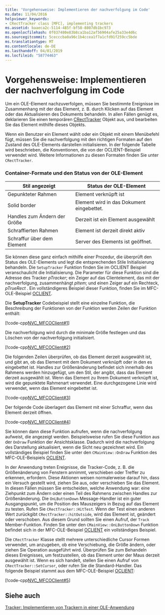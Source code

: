 ```yaml
---
title: 'Vorgehensweise: Implementieren der nachverfolgung im Code'
ms.date: 11/04/2016
helpviewer_keywords:
- CRectTracker class [MFC], implementing trackers
ms.assetid: baaeca2c-5114-485f-bf58-8807db1bc973
ms.openlocfilehash: 0f037480e83b8ca1ba12af56904afe25a33e4d6c
ms.sourcegitcommit: 5cecccba0a96c1b4ccea1f7a1cfd91f259cc5bde
ms.translationtype: MT
ms.contentlocale: de-DE
ms.lasthandoff: 04/01/2019
ms.locfileid: "58774463"
---
```

# <a name="how-to-implement-tracking-in-your-code"></a>Vorgehensweise: Implementieren der nachverfolgung im Code

Um ein OLE-Element nachzuverfolgen, müssen Sie bestimmte Ereignisse im Zusammenhang mit der das Element, z. B. durch Klicken auf das Element oder das Aktualisieren des Dokuments behandeln. In allen Fällen genügt es, deklarieren Sie einen temporären [CRectTracker](../mfc/reference/crecttracker-class.md) Objekt aus, und bearbeiten Sie das Element mithilfe dieses Objekts.

Wenn ein Benutzer ein Element wählt oder ein Objekt mit einem Menübefehl fügt, müssen Sie die nachverfolgung mit den richtigen Formaten auf den Zustand des OLE-Elements darstellen initialisieren. In der folgende Tabelle wird beschrieben, die Konventionen, die von der OCLIENT-Beispiel verwendet wird. Weitere Informationen zu diesen Formaten finden Sie unter `CRectTracker`.

### <a name="container-styles-and-states-of-the-ole-item"></a>Container-Formate und den Status von der OLE-Element

|Stil angezeigt|Status der OLE-Element|
|---------------------|-----------------------|
|Gepunkteter Rahmen|Element verknüpft ist|
|Solid border|Element wird in das Dokument eingebettet.|
|Handles zum Ändern der Größe|Derzeit ist ein Element ausgewählt|
|Schraffierten Rahmen|Element ist derzeit direkt aktiv|
|Schraffur über dem Element|Server des Elements ist geöffnet.|

Sie können diese ganz einfach mithilfe einer Prozedur, die überprüft den Status des OLE-Elements und legt die entsprechenden Stile Initialisierung behandeln. Die `SetupTracker` Funktion finden Sie im OCLIENT Beispiel veranschaulicht die Initialisierung. Die Parameter für diese Funktion sind die Adresse des Tracker *pTracker*; ein Zeiger auf das Clientelement, das mit der nachverfolgung, zusammenhängt *pItem*; und einen Zeiger auf ein Rechteck, *pTrueRect* . Ein vollständigeres Beispiel dieser Funktion, finden Sie im MFC-OLE-Beispiel [OCLIENT](../overview/visual-cpp-samples.md).

Die **SetupTracker** Codebeispiel stellt eine einzelne Funktion, die Beschreibung der Funktionen von der Funktion werden Zeilen der Funktion enthält:

[!code-cpp[NVC_MFCOClient#1](../mfc/codesnippet/cpp/how-to-implement-tracking-in-your-code_1.cpp)]

Die nachverfolgung wird durch die minimale Größe festlegen und das Löschen von der nachverfolgung initialisiert.

[!code-cpp[NVC_MFCOClient#2](../mfc/codesnippet/cpp/how-to-implement-tracking-in-your-code_2.cpp)]

Die folgenden Zeilen überprüfen, ob das Element derzeit ausgewählt ist, und gibt an, ob das Element mit dem Dokument verknüpft oder in den es eingebettet ist. Handles zur Größenänderung befindet sich innerhalb des Rahmens werden hinzugefügt, um den Stil, der angibt, dass das Element derzeit ausgewählt ist. Wenn das Element zu Ihrem Dokument verknüpft ist, wird die gepunktete Rahmenart verwendet. Eine durchgezogene Linie wird verwendet, wenn das Element eingebettet ist.

[!code-cpp[NVC_MFCOClient#3](../mfc/codesnippet/cpp/how-to-implement-tracking-in-your-code_3.cpp)]

Der folgende Code überlagert das Element mit einer Schraffur, wenn das Element derzeit öffnen.

[!code-cpp[NVC_MFCOClient#4](../mfc/codesnippet/cpp/how-to-implement-tracking-in-your-code_4.cpp)]

Sie können dann diese Funktion aufrufen, wenn die nachverfolgung aufweist, die angezeigt werden. Beispielsweise rufen Sie diese Funktion aus der `OnDraw` Funktion der Ansichtsklasse. Dadurch wird die nachverfolgung des Darstellung aktualisiert, wenn die Sicht neu gezeichnet wird. Ein vollständiges Beispiel finden Sie unter den `CMainView::OnDraw` Funktion des MFC-OLE-Beispiels [OCLIENT](../overview/visual-cpp-samples.md).

In der Anwendung treten Ereignisse, die Tracker-Code, z. B. die Größenänderung von Fenstern annimmt, verschieben oder Treffer zu erkennen, erfordern. Diese Aktionen weisen normalerweise darauf hin, dass ein Versuch gestellt wird, ziehen Sie aus, oder verschieben Sie das Element. In diesen Fällen müssen Sie entscheiden, welche Anwendung war: eine Ziehpunkt zum Ändern oder einen Teil des Rahmens zwischen Handles zur Größenänderung. Die `OnLButtonDown` Message-Handler ist ein guter Ausgangspunkt, um die Position des Mauszeigers in Bezug auf das Element zu testen. Rufen Sie `CRectTracker::HitTest`. Wenn der Test einen anderen Wert zurückgibt `CRectTracker::hitOutside`, wird das Element ist, geändert oder verschoben. Aus diesem Grund sollten Sie einen Aufruf, der `Track` Member-Funktion. Finden Sie unter den `CMainView::OnLButtonDown` Funktion befindet sich in der MFC-OLE-Beispiel [OCLIENT](../overview/visual-cpp-samples.md) ein vollständiges Beispiel.

Die `CRectTracker` Klasse stellt mehrere unterschiedliche Cursor Formen verwendet, um anzugeben, ob eine Verschiebung, die Größe ändern, oder ziehen Sie Operation ausgeführt wird. Überprüfen Sie zum Behandeln dieses Ereignisses, um festzustellen, ob das Element unter der Maus derzeit ausgewählt ist. Wenn es sich handelt, stellen Sie einen Aufruf von `CRectTracker::SetCursor`, oder rufen Sie die Standard-Handler. Das folgende Beispiel stammt aus dem MFC-OLE-Beispiel [OCLIENT](../overview/visual-cpp-samples.md):

[!code-cpp[NVC_MFCOClient#5](../mfc/codesnippet/cpp/how-to-implement-tracking-in-your-code_5.cpp)]

## <a name="see-also"></a>Siehe auch

[Tracker: Implementieren von Trackern in einer OLE-Anwendung](../mfc/trackers-implementing-trackers-in-your-ole-application.md)
